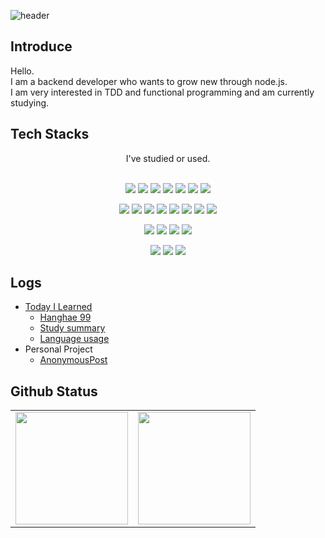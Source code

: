 <!--
**yogoloper/yogoloper** is a ✨ _special_ ✨ repository because its `README.md` (this file) appears on your GitHub profile.

Here are some ideas to get you started:

- 🔭 I’m currently working on ...
- 🌱 I’m currently learning ...
- 👯 I’m looking to collaborate on ...
- 🤔 I’m looking for help with ...
- 💬 Ask me about ...
- 📫 How to reach me: ...
- 😄 Pronouns: ...
- ⚡ Fun fact: ...
-->

![header](https://capsule-render.vercel.app/api?type=soft&color=auto&height=150&section=header&text=Welcome&fontSize=90)

## Introduce
Hello.  
I am a backend developer who wants to grow new through node.js.  
I am very interested in TDD and functional programming and am currently studying.

## Tech Stacks
<div align='center'>
I've studied or used. </br ></br >  

<img src="https://img.shields.io/badge/JavaScript-F7DF1E?style=for-the-badge&logo=JavaScript&logoColor=black"/> <img src="https://img.shields.io/badge/TypeScript-3178C6?style=for-the-badge&logo=TypeScript&logoColor=white"/> <img src="https://img.shields.io/badge/Python-3776AB?style=for-the-badge&logo=Python&logoColor=white"/> <img src="https://img.shields.io/badge/HTML5-E34F26?style=for-the-badge&logo=HTML5&logoColor=white"/> <img src="https://img.shields.io/badge/C-A8B9CC?style=for-the-badge&logo=C&logoColor=white"/> <img src="https://img.shields.io/badge/CSharp-239120?style=for-the-badge&logo=CSharp&logoColor=white"/> <img src ="https://img.shields.io/badge/Java-007396.svg?&style=for-the-badge&logo=Java&logoColor=white"/>
  
<img src="https://img.shields.io/badge/Node.js-339933?style=for-the-badge&logo=Node.js&logoColor=white"/> <img src="https://img.shields.io/badge/Express-000000?style=for-the-badge&logo=Express&logoColor=white"/> <img src="https://img.shields.io/badge/Nest-E0234E?style=for-the-badge&logo=NestJS&logoColor=white"/> <img src="https://img.shields.io/badge/Jest-C21325?style=for-the-badge&logo=Jest&logoColor=white"/> <img src="https://img.shields.io/badge/Spring-6DB33F?style=for-the-badge&logo=Spring&logoColor=white"/> <img src="https://img.shields.io/badge/SpringBoot-6DB33F?style=for-the-badge&logo=SpringBoot&logoColor=white"/> <img src="https://img.shields.io/badge/.NET-512BD4?style=for-the-badge&logo=.NET&logoColor=white"/> <img src="https://img.shields.io/badge/jQuery-0769AD?style=for-the-badge&logo=jQuery&logoColor=white"/>

<img src="https://img.shields.io/badge/MySQL-4479A1?style=for-the-badge&logo=MySQL&logoColor=white"/> <img src="https://img.shields.io/badge/PostgreSQL-4169E1?style=for-the-badge&logo=PostgreSQL&logoColor=white"/> <img src="https://img.shields.io/badge/Microsoft SQL Server-CC2927?style=for-the-badge&logo=Microsoft SQL Server&logoColor=white"/> <img src="https://img.shields.io/badge/MongoDB-47A248?style=for-the-badge&logo=MongoDB&logoColor=white"/>

<img src="https://img.shields.io/badge/Git-F05032?style=for-the-badge&logo=Git&logoColor=white"/> <img src="https://img.shields.io/badge/GitHub-181717?style=for-the-badge&logo=GitHub&logoColor=white"/> <img src="https://img.shields.io/badge/GitLab-FC6D26?style=for-the-badge&logo=GitLab&logoColor=white"/>
</div>

## Logs
- [Today I Learned](https://github.com/yogoloper/TIL)  
  - [Hanghae 99](https://github.com/yogoloper/TIL/tree/master/Sparta/Hanghae99)
  - [Study summary](https://github.com/yogoloper/TIL/tree/master/Lecture)
  - [Language usage](https://github.com/yogoloper/TIL/tree/master/Syntax)
- Personal Project
  - [AnonymousPost](https://github.com/yogoloper/AnonymousPost_Node.js)

## Github Status
<div align='center'>
  <table>
    <tr>
      <td><img style="height: 180px" src="https://github-readme-stats.vercel.app/api?username=yogoloper"></td>
      <td><img style="height: 180px" src="https://github-readme-stats.vercel.app/api/top-langs/?username=yogoloper&layout=compact"></td>
    </tr>
  </table>
</div>


